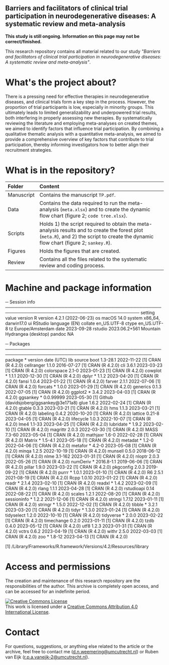 ## Barriers and facilitators of clinical trial participation in neurodegenerative diseases: A systematic review and meta-analysis

**This study is still ongoing. Information on this page may not be correct/finished.**

This research repository contains all material related to our study *"Barriers and facilitators of clinical trial participation in neurodegenerative diseases: A systematic review and meta-analysis"*. 

# What's the project about? # 
There is a pressing need for effective therapies in neurodegenerative diseases, and clinical trials form a key step in the process. However, the proportion of trial participants is low, especially in minority groups. This ultimately leads to limited generalizability and underpowered trial results, both interfering in properly assessing new therapies. By systematically reviewing the literature and employing meta-analyses on created themes, we aimed to identify factors that influence trial participation. By combining a qualitative thematic analysis with a quantitative meta-analysis, we aimed to provide a comprehensive overview of key factors that contribute to trial participation, thereby informing investigators how to better align their recruitment strategies. 


# What is in the repository? #
| Folder     | Content |
|:-----------|:-----------------------------------------------------------------------|
| Manuscript | Contains the manuscript `TP.pdf`.                                                            |
| Data       | Contains the data required to run the meta-analysis (`meta.xlsx`) and to create the dynamic flow chart (figure 2; `code tree.xlsx`).                                                                    |
| Scripts    | Holds 1) the script required to obtain the meta-analysis results and to create the forest plot (`meta.R`), and 2) the script to create the dynamic flow chart (figure 2; `sankey.R`).                      |
| Figures    | Holds the figures that are created.                                                          |
| Review     | Contains all the files related to the systematic review and coding process.                  |

# Machine and package information
─ Session info ─────────────────────────────────────────────────────────────────────────────────────────────
 setting  value
 version  R version 4.2.1 (2022-06-23)
 os       macOS 14.0
 system   x86_64, darwin17.0
 ui       RStudio
 language (EN)
 collate  en_US.UTF-8
 ctype    en_US.UTF-8
 tz       Europe/Amsterdam
 date     2023-09-28
 rstudio  2023.06.2+561 Mountain Hydrangea (desktop)
 pandoc   NA

─ Packages ─────────────────────────────────────────────────────────────────────────────────────────────────
 package     * version    date (UTC) lib source
 boot          1.3-28.1   2022-11-22 [1] CRAN (R 4.2.0)
 cellranger    1.1.0      2016-07-27 [1] CRAN (R 4.2.0)
 cli           3.6.1      2023-03-23 [1] CRAN (R 4.2.0)
 colorspace    2.1-0      2023-01-23 [1] CRAN (R 4.2.0)
 cowplot     * 1.1.1      2020-12-30 [1] CRAN (R 4.2.0)
 dplyr       * 1.1.2      2023-04-20 [1] CRAN (R 4.2.0)
 fansi         1.0.4      2023-01-22 [1] CRAN (R 4.2.0)
 farver        2.1.1      2022-07-06 [1] CRAN (R 4.2.0)
 forcats     * 1.0.0      2023-01-29 [1] CRAN (R 4.2.0)
 generics      0.1.3      2022-07-05 [1] CRAN (R 4.2.0)
 ggplot2     * 3.4.2      2023-04-03 [1] CRAN (R 4.2.0)
 ggsankey    * 0.0.99999  2023-05-30 [1] Github (davidsjoberg/ggsankey@3e171a8)
 glue          1.6.2      2022-02-24 [1] CRAN (R 4.2.0)
 gtable        0.3.3      2023-03-21 [1] CRAN (R 4.2.0)
 hms           1.1.3      2023-03-21 [1] CRAN (R 4.2.0)
 labeling      0.4.2      2020-10-20 [1] CRAN (R 4.2.0)
 lattice       0.21-8     2023-04-05 [1] CRAN (R 4.2.0)
 lifecycle     1.0.3      2022-10-07 [1] CRAN (R 4.2.0)
 lme4          1.1-33     2023-04-25 [1] CRAN (R 4.2.0)
 lubridate   * 1.9.2      2023-02-10 [1] CRAN (R 4.2.0)
 magrittr      2.0.3      2022-03-30 [1] CRAN (R 4.2.0)
 MASS          7.3-60     2023-05-04 [1] CRAN (R 4.2.0)
 mathjaxr      1.6-0      2022-02-28 [1] CRAN (R 4.2.0)
 Matrix      * 1.5-4.1    2023-05-18 [1] CRAN (R 4.2.0)
 metadat     * 1.2-0      2022-04-06 [1] CRAN (R 4.2.0)
 metafor     * 4.2-0      2023-05-08 [1] CRAN (R 4.2.0)
 minqa         1.2.5      2022-10-19 [1] CRAN (R 4.2.0)
 munsell       0.5.0      2018-06-12 [1] CRAN (R 4.2.0)
 nlme          3.1-162    2023-01-31 [1] CRAN (R 4.2.0)
 nloptr        2.0.3      2022-05-26 [1] CRAN (R 4.2.0)
 numDeriv    * 2016.8-1.1 2019-06-06 [1] CRAN (R 4.2.0)
 pillar        1.9.0      2023-03-22 [1] CRAN (R 4.2.0)
 pkgconfig     2.0.3      2019-09-22 [1] CRAN (R 4.2.0)
 purrr       * 1.0.1      2023-01-10 [1] CRAN (R 4.2.0)
 R6            2.5.1      2021-08-19 [1] CRAN (R 4.2.0)
 Rcpp          1.0.10     2023-01-22 [1] CRAN (R 4.2.0)
 readr       * 2.1.4      2023-02-10 [1] CRAN (R 4.2.0)
 readxl      * 1.4.2      2023-02-09 [1] CRAN (R 4.2.0)
 rlang         1.1.1      2023-04-28 [1] CRAN (R 4.2.0)
 rstudioapi    0.14       2022-08-22 [1] CRAN (R 4.2.0)
 scales        1.2.1      2022-08-20 [1] CRAN (R 4.2.0)
 sessioninfo * 1.2.2      2021-12-06 [1] CRAN (R 4.2.0)
 stringi       1.7.12     2023-01-11 [1] CRAN (R 4.2.0)
 stringr     * 1.5.0      2022-12-02 [1] CRAN (R 4.2.0)
 tibble      * 3.2.1      2023-03-20 [1] CRAN (R 4.2.0)
 tidyr       * 1.3.0      2023-01-24 [1] CRAN (R 4.2.0)
 tidyselect    1.2.0      2022-10-10 [1] CRAN (R 4.2.0)
 tidyverse   * 2.0.0      2023-02-22 [1] CRAN (R 4.2.0)
 timechange    0.2.0      2023-01-11 [1] CRAN (R 4.2.0)
 tzdb          0.4.0      2023-05-12 [1] CRAN (R 4.2.0)
 utf8          1.2.3      2023-01-31 [1] CRAN (R 4.2.0)
 vctrs         0.6.2      2023-04-19 [1] CRAN (R 4.2.0)
 withr         2.5.0      2022-03-03 [1] CRAN (R 4.2.0)
 zoo         * 1.8-12     2023-04-13 [1] CRAN (R 4.2.0)

 [1] /Library/Frameworks/R.framework/Versions/4.2/Resources/library
 
# Access and permissions
The creation and maintenance of this research repository are the responsibilities of the author. This archive is completely open access, and can be accessed for an indefinite period.

<a rel="license" href="http://creativecommons.org/licenses/by/4.0/"><img alt="Creative Commons License" style="border-width:0" src="https://i.creativecommons.org/l/by/4.0/88x31.png" /></a><br />This work is licensed under a <a rel="license" href="http://creativecommons.org/licenses/by/4.0/">Creative Commons Attribution 4.0 International License</a>. 

# Contact 
For questions, suggestions, or anything else related to the article or the archive, feel free to contact me (d.n.weemering@umcutrecht.nl) or Ruben van Eijk (r.p.a.vaneijk-2@umcutrecht.nl). 







